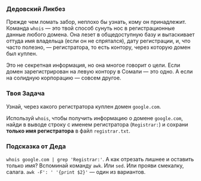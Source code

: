 ### Дедовский Ликбез

Прежде чем ломать забор, неплохо бы узнать, кому он принадлежит. Команда `whois` — это твой способ сунуть нос в регистрационные данные любого домена. Она лезет в общедоступную базу и вытаскивает оттуда имя владельца (если он не спрятался), дату регистрации, и, что часто полезно, — регистратора, то есть контору, через которую домен был куплен.

Это не секретная информация, но она многое говорит о цели. Если домен зарегистрирован на левую контору в Сомали — это одно. А если на солидную корпорацию — совсем другое.

### Твоя Задача

Узнай, через какого регистратора куплен домен `google.com`.

Используй `whois`, чтобы получить информацию о домене `google.com`, найди в выводе строку с именем регистратора (`Registrar:`) и сохрани **только имя регистратора** в файл `registrar.txt`.

### Подсказка от Деда

`whois google.com | grep 'Registrar:'`. А как отрезать лишнее и оставить только имя? Вспоминай команду `awk`. Или `sed`. Или прояви смекалку, салага. `awk -F': ' '{print $2}'` — один из вариантов.
